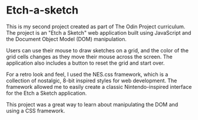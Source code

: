 # Etch-a-sketch

This is my second project created as part of The Odin Project curriculum. The project is an "Etch a Sketch" web application built using JavaScript and the Document Object Model (DOM) manipulation.

Users can use their mouse to draw sketches on a grid, and the color of the grid cells changes as they move their mouse across the screen. The application also includes a button to reset the grid and start over.

For a retro look and feel, I used the NES.css framework, which is a collection of nostalgic, 8-bit inspired styles for web development. The framework allowed me to easily create a classic Nintendo-inspired interface for the Etch a Sketch application.

This project was a great way to learn about manipulating the DOM and using a CSS framework. 
